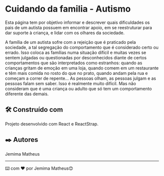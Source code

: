 # Cuidando da familia - Autismo

Esta página tem por objetivo informar e descrever quais dificuldades os pais de um autista possuem em encontrar apoio, em se reestruturar para dar suporte à criança, e lidar com os olhares da sociedade.

A família de um autista sofre com a rejeição que é praticado pela sociedade, a tal segregação do comportamento que é considerado certo ou errado. Isso coloca as famílias numa situação difícil e muitas vezes se sentem julgadas ou questionadas por desconhecidos diante de certos comportamentos que são interpretados como estranhos: quando as crianças gritam de emoção em uma loja, quando comem em um restaurante e têm mais comida no rosto do que no prato, quando andam pela rua e começam a correr de repente... As pessoas olham, as pessoas julgam e as pessoas falam sem saber. Isso é realmente muito difícil. Mas não consideram que é uma criança ou adulto que só tem um comportamento diferente das demais. 

## 🛠️ Construído com

Projeto desenvolvido com React e ReactStrap.


## ✒️ Autores

Jemima Matheus



---
⌨️ com ❤️ por Jemima Matheus😊
